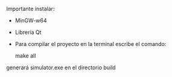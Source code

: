 Importante instalar:

- MinGW-w64
- Librería Qt


- Para compilar el proyecto en la terminal escribe el comando:

    make all

generará simulator.exe en el directorio build



